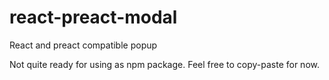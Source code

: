 # react-preact-modal
React and preact compatible popup

Not quite ready for using as npm package. Feel free to copy-paste for now.

